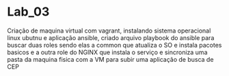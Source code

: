 # Lab_03
 Criação de maquina virtual com vagrant, instalando sistema operacional linux ubutnu e aplicação ansible, criado arquivo playbook do ansible para buscar duas roles sendo elas a common que atualiza o SO e instala pacotes basicos e a outra role do NGINX que instala o serviço e sincroniza uma pasta da maquina fisica com a VM para subir uma aplicação de busca de CEP

